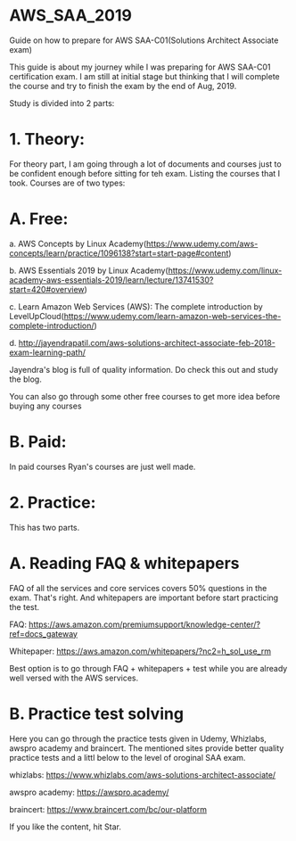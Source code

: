 # AWS_SAA_2019
Guide on how to prepare for AWS SAA-C01(Solutions Architect Associate exam)


This guide is about my journey while I was preparing for AWS SAA-C01 certification exam. I am still at initial stage but thinking that I will complete the course and try to finish the exam by the end of Aug, 2019. 

Study is divided into 2 parts:

# 1. Theory:
For theory part, I am going through a lot of documents and courses just to be confident enough before sitting for teh exam.
Listing the courses that I took. Courses are of two types:

# A. Free:

a. AWS Concepts by Linux Academy(https://www.udemy.com/aws-concepts/learn/practice/1096138?start=start-page#content)

b. AWS Essentials 2019 by Linux Academy(https://www.udemy.com/linux-academy-aws-essentials-2019/learn/lecture/13741530?start=420#overview)

c. Learn Amazon Web Services (AWS): The complete introduction   by LevelUpCloud(https://www.udemy.com/learn-amazon-web-services-the-complete-introduction/)

d. http://jayendrapatil.com/aws-solutions-architect-associate-feb-2018-exam-learning-path/

Jayendra's blog is full of quality information. Do check this out and study the blog. 


You can also go through some other free courses to get more idea before buying any courses

# B. Paid: 
In paid courses Ryan's courses are just well made. 



# 2. Practice:
This has two parts. 
# A. Reading FAQ & whitepapers
FAQ of all the services and core services covers 50% questions in the exam. That's right. And whitepapers are important before start practicing the test. 

FAQ: https://aws.amazon.com/premiumsupport/knowledge-center/?ref=docs_gateway

Whitepaper: https://aws.amazon.com/whitepapers/?nc2=h_sol_use_rm

Best option is to go through FAQ + whitepapers + test while you are already well versed with the AWS services. 

# B. Practice test solving
  Here you can go through the practice tests given in Udemy, Whizlabs, awspro academy and braincert. The mentioned sites provide better quality practice tests and a littl below to the level of oroginal SAA exam. 
  
  whizlabs: https://www.whizlabs.com/aws-solutions-architect-associate/
  
  awspro academy: https://awspro.academy/
  
  braincert: https://www.braincert.com/bc/our-platform
  
  
  
If you like the content, hit Star.   


